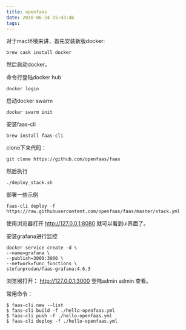 ```yaml
---
title: openfaas
date: 2018-06-24 15:43:46
tags:
---
```


对于mac环境来讲，首先安装新版docker:

```
brew cask install docker
```

然后启动docker。

命令行登陆docker hub

```
docker login
```



启动docker swarm

```
docker swarm init
```



安装faas-cli

```
brew install faas-cli
```



clone下来代码：

```
git clone https://github.com/openfaas/faas
```

然后执行

```
./deploy_stack.sh
```



部署一些示例

```
faas-cli deploy -f https://raw.githubusercontent.com/openfaas/faas/master/stack.yml
```

使用浏览器打开 http://127.0.0.1:8080  就可以看到ui界面了。



安装grafana进行监控

```
docker service create -d \
--name=grafana \
--publish=3000:3000 \
--network=func_functions \
stefanprodan/faas-grafana:4.6.3
```

浏览器打开： http://127.0.0.1:3000  登陆admin  admin 查看。





常用命令：

```
$ faas-cli new --list
$ faas-cli build -f ./hello-openfaas.yml
$ faas-cli push -f ./hello-openfaas.yml
$ faas-cli deploy -f ./hello-openfaas.yml
```

